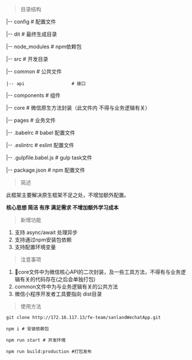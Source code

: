 > 目录结构

|-- config                   # 配置文件

|-- dit                      # 最终生成目录

|-- node_modules             # npm依赖包

|-- src                      # 开发目录

  |-- common                 # 公共文件

    |-- api                  # 接口

  |-- components             # 组件

  |-- core                   # 微信原生方法封装（此文件内 不得与业务逻辑有关）

  |-- pages                  # 业务文件


|-- .babelrc                 # babel 配置文件

|-- .eslintrc                # eslint 配置文件

|-- .gulpfile.babel.js       # gulp task文件

|-- package.json             # npm 配置文件

> 简述

此框架主要解决原生框架不足之处，不增加额外配置。

**核心思想 简洁 有序 满足需求 不增加额外学习成本**

> 新增功能

1. 支持 async/await 处理异步
2. 支持通过npm安装包依赖
3. 支持配置环境变量

> 注意事项

1. core文件中为微信核心API的二次封装，及一些工具方法，不得有与业务逻辑有关的代码存在(之后会单独打包)
2. common文件中为与业务逻辑有关的公共方法
3. 微信小程序开发者工具要指向 dist目录

> 使用方法

```
git clone http://172.16.117.13/fe-team/sanlandWechatApp.git
```

```
npm i # 安装依赖包
```

```
npm run start # 开发环境
```

```
npm run build:production #打包发布
```


